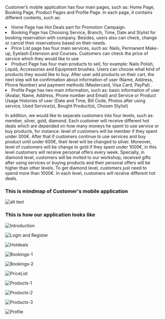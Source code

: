 Customer’s mobile application has four main pages, such as: Home Page, Booking Page, Product Pages and Profile Page. In each page, it contains different contents, such as:

  <li> Home Page has Hot Deals part for Promotion Campaign.</li>
  <li> Booking Page has Choosing Service, Branch, Time, Date and Stylist for booking reservation with company. Besides, users  also can check, change or cancel their reservations based on their needs.</li>
  <li> Price List page has four main services, such as: Nails, Permanent Make-up, Eyelash Extension and Courses. Customers can check the price of service which they would like to use </li>
  <li> Product Page has four main products to sell, for example: Nails Polish, Liquid, Accessories and Equipment brushes. Users can choose what kind of products they would like to buy. After user add products on their cart, the next step will be confirmation about information of user (Name, Address, Phone Number) and payment methods (Mastercard, Visa Card, PayPal) .
  <li> Profile Page has two main information, such as: basic information of user (Avatar, Name, Address, Phone number and Email) and Service or Product Usage Histories of user (Date and Time, Bill Code, Photos after using service, Used Service(s), Bought Product(s), Chosen Stylist) </li>

In addition, we would like to separate customers into four levels, such as: member, silver, gold, diamond. Each customer will receive different hot deals which are depended on how many moneys he spent to use service or buy products, for instance: level of customers will be member if they spent under 300€. After that if customers continue to use services and buy product until under 600€, their level will be changed to silver. Moreover, level of customers will be change to gold if they spent under 1000€, in this level customers will receive personal offers every week. Specially, in diamond level, customers will be invited to our workshop, received gifts after using services or buying products and their personal offers will be higher than other levels. To get diamond level, customers just need to spend more than 1000€. In each level, customers will receive different hot deals.

<h3>This is mindmap of Customer's mobile application</h3>

![alt text](https://lh3.googleusercontent.com/0JEko-8sMd34mvrK5qHkpHyjjUyK7QghSwIEqqlJEV1Zg0YRrhqFM0AojvHyRxwA_Pe_95kAKRtCGJkiFXUSS84lH2hHEiKcXl99hzjuOiuoqIiNOb1Eqq2MbglaY6UccVAEXeKneihjCLWeqKxa-E5-5mZ9gg1PRe_D3cYiBbAcRGbIl_1yq5FLbf_mXHkJqsYW5G7KSd2OaCQanT6x79VMFMgg1BiM2Q2vm_eB1xj-o5XUgYx1ELJXSr9xctI9zzyPr2wIhaDY6M3zDtZSzjwNa_vMJCfk-jNfE1f4VIC1XLJJ577WPDLkurLGGkdiz8yx4NPESG8bX03UlYWUeXXph-6Oe2TUa5gyysHz2XWTf0GpWs0WPZ3QzybpzCcK6UIoSlhTC-3XHoTybPqt6TlnW8DgHbF-IZ5DpvbTqELM8_0E4np21BYFR4wKr_e5lHvPs_B6NaqpkOSKqhWyVShSokuX2Jx_XYYpGizZc1QWJIGUvIq-sEozUOcVaZpTpUDsqgoXa-cVJH2bSr7rRxJrIbV0om5lyiYj6NbhD-Bngo1QmyioYaaji1UdWSkJWEQcXgVWnbJMuWAQol3v7Qv31AZy-EzuvLYQ6kgfXgF68dI15HXvwvkttVLUVeEp2AesbZz82lzeANEcxIWvsjgn-ZBhbPhEmG4O6xqbWFZiWlkH2iqZ2ltlMcZCCw=w1754-h1239-no)

<h3>This is how our application looks like</h3>

![Introduction](https://lh3.googleusercontent.com/_qMgUpV3-4Pk-Hl9p1Ujqd4gcu7H2wI3DRJo7K6IN8qI75JFv8zXXzDD_WzOIdxW1HPQ3RqfcadJhHn8BCBavjlS9wGn4PZOxGncv_4qcRZz20cMN3HL5zCwM0JxhGv3orCOK5mCCe7dKklHPLCbV60yonMXcOrBT7LNZ5Hr90Oer_yO0YKoXu_vjr2zDd_TWDCFY2F4vbNML2hAmAQ5R4GTJDt5jGrfOm0mgkUnGHyXMhXUVoKBEDhRKyHrupmWvHARzr58Qery_eooCwOFH2oMXvZ8hLEMNFn-bPDwI0Q96CJ0Fx3dNlMbDv4sdb6-Wwzc3pCISbSlHW6QAKT8hsbghaLub_uAGi60CLWkgrdj-Mmt8xtMWQsGRw3lSzQtKvkRg6zy2qEMbdKwRxya1ar7ZtFhBuJgtLfDu4s6yYHnM0NAWGmWY8LnxLDkY2Ihe9akwht1ph5DkON312u7QpGmsknyy4cYOb816ztRMbNaLPcDtbL7HCD0_Q3iJWXfGb_0MHdEONBMrAaiekKovvrXnwme_5Bqb9OOYbBOuKgd0QvC6JgJh8dZjgAJNFcsOIkVhv2WJu7Nt-yin_krI9uOUBz-NolcMDg5jKUlYEir9EsljsVBZZbUnhKPjr5f2Zcfei6QXsi_o_9crLOSZiLcpS495DUmlNauLUKD0MKmTbN-Q9ztiXowpaG8gA=w856-h871-no)


![Login and Register](https://lh3.googleusercontent.com/VNpHYVcMc71fgDLU0z-3cS6jt72ow4V8-zr9l2-VcBdsdb9tQSIEhQmoBS-evvlqkzvQuL334Nzbyoc4yCKX4rFcDfgREaCUuhLEAesn3XTVMXmMcU_qdxdPsEeEEeBCM3SyIjouYFjPeMBv9fbsORdTRVNk6b2ONcLIbHUux7CzI5nBaA3O9tGn9ZmwGalZbtgGJ_RczPJLoWklrme2XdGdYl52KrwdsikBynpS62w515NjOLa3YIYYa_elhkBiz1zEQawGn6gHZRDz5DhbepRkPnG13vgs4kKwbJnYxW0eYIJVByNPPyFhSKxYoX_Cz5gea0DZUxJExBCTPHyCkn4-cXAo49h8xoBOuXmEg__Aex3ekwrumDZKbxlhMXcVJu79jHPWkvr0FQgvJ_FQt8EV15VlHmtz47B3T_ucdUDwekT2k2vqemgQm1_BZeBYYGeKzF1vrr-zounpwSYIMFzssMZ4ch1zT-o7E1r5WNCxzxrPPBSR8rBNenzSE9weASl4QYt1s7IpNP1IIvd5FPSFkx9aeTibnOxZg37_GIVYJa2ClSfFHK6m9b6gIxC5tKloMB3oXIVV5MgHjM6ezyaSraJ6OSj_Dq_0dp2cd_eLhe6stXRhQSLXQHQWrvYElqJWHae4vx5bMOESRmPHcd_z7l3rsl3h3ciP-LHhT62PRvQlqqFRgj8AfsP_oQ=w991-h871-no)


![Hotdeals](https://lh3.googleusercontent.com/11TzkfJfkBndCfJP-2HBrRJoxmTjS1X5swJS5uWmIuAN2iSso3aNgrA_yEWnWxy930Dc527EvJIAG1VnSAahrIvmu6FpQtLnQA7suJi-jEJ0KCTHjDUldp0f0QRtLQkZ-tlfcWhofgF1IZDD7GfpmogAj3rdfY8guE4bv38W2aiXh84-iAuqH_tvFlJ7tjXcwXvvLPdfpZr3l7mccgh8k6Osm2x_8nieEhFDnLEaXEpV4YFsliA82sTKhSKh4u1u34SMjhOK-RKJ5z7rCHZxuVICvDrO4HAEbSuV-qqNO3CQQp3X8egSuWS1rWTr_w1jVVKTiR4tiGNuDMwAq7nxkcXO0iffSfowJjrDpbg8d_iCbfVZFvJQ9kBj_vqfFmiogIpDtwGtl_0L8DocTedi0m7Cw2hFD46LTCTSIHnkFDSreiUtn23V2nWI0tjq0IsZ-yZjjytDkW8DdyyOEYMXmjSpamKFznyAZv3YtEDekhR6jV5l70WeURoH1du1NYOQxCEOVUYb55NZXEopqq9wBm-z_K8CbJKsRoSI_LwiMgCk2REaU5nAf71TW5C6RematYY8Xh9ZXNm3YOvGW1DmQ2Jf2dcZnt8ePUqah-0WKEpgllqzGxp--Oup_ble66tZqdneC-KuKF6ihQ2QtA8D0EN8wuHWfvjYNyzg1n93H_vaHnz1Z73rCYcG2JFG0Q=w1127-h871-no)


![Bookings-1](https://lh3.googleusercontent.com/RDV7gkmA7X5OeM6QjhjRrVcGw2WkySgLyCpBII6XqSV8-XorWak4biyx3SkhHDrkEMrPwqtaGR5rz6yh9dfF-Ai15xwzprBPbSQ-m0yF7W46WpiYZrJDi_HlcdA2gjfSumj0HxuvxZYcc25Kq8f43ueXrK1sS15AQc7kusmWfxTv1SQ9PdzDUm_ptHViUSOAWE8V2caDOrLGrYBW_AM32tkv7hhgicR2SbljHAW5elGqftQprmFtDcDshUxYCsakQfnhFajMstWtLO6vnlqpNqZND7lGAeEY0NOv_K6qGrObthLeoX3SOLYg-D3xsQEkwAF13sjbu-xvlPkHE87Vsn517zPQ-vKUWnrSt8MPi_YVRVGbkpBINN1Smmue_wgdK0P8jqm88bhZ60fr8z6SPYd-QfDepWakS_Rs13ARICbcRzH2W_RDY2RQj-qXV4-Ns6T1rfbE-6pnrOH4yZBfue98pXPp5F0sBgJ0FyUHDJUzM3qGEfv9UMR0861_KxQgBZNhwuiM8HkkY51gsrDH_S6VUapEzz6WCiD1-dvg8BWNMY9bEZ62-DyIkyVgOqC99qNY1IPNRVTFugpyfJ_oG9jv8OW85p0rYcd4IO-r0LV3x0Vkl4yJu3n0iHelrxNL98vD_XGI6oB2PEJXaB080Y_lExTqGw0qPMcPS-adkRVxrpiiFqcdyUdGm0nE-w=w1127-h871-no)

![Bookings-2](https://lh3.googleusercontent.com/E0o_KZyOVu1-LVN1rttYogTL0dDXMSm65ck1POiqkXkkm626IAPecv9OF49ntBdAXmqVtqC2vHVaIPagv6XEQnJH274p1BV-SxILoCxWBrJuCtpfELjlXg9JGxVm4_FbZrEdCRyLUSVuFVUdIcIGsHy5VvZOe2EcE_PAXScMgac3TT2Lfl4Rp4qe7cbL9a052KnWxQVaarNAWcKQo0WoMY1UDYZpnKhm354KyqPqdxSsOBUIaR88fOdxnLBwfhXev77MlAvhte6LqDwQfaP-bkwezvgXksC14M9VnWDBQZvhuMXG5ASVeHmo6IStBOG02XFgfWg7KcQPJJVMpnzXy9GFD0HzddLpgR5i5JFYzrzcPbRUpFMKCHpXrNiylDAEXoobnOG2H8QR_VZ4mXg5LJryCeXD8LtDZFEzYmN2_O4XLwOhDbxa37Vwmf8pfGsG_LJXQI95vx352HfpHG7kt1cebC2IRKRP3adrl0JlvcIF5dpqHVMKZVCbDqTjPzWyPk27-Se66xH8EgbcDOhjhCydC7j4Y_U4dx5jd50FYB6_nZN4uQOjFCCa1aYCfuPDUh_X4_MaYUHaW7eq_eYuwB9YHVQjpBYvT8c9kqZFe6Jox2amslT7ONOyxPZBMOc1VQkbBqkmgSO65FdcxP29lSguWwOgkuOyYdyM4AzuwgR2hslItcBiBzbjfWWMbw=w1525-h871-no)

![PriceList](https://lh3.googleusercontent.com/so2tDVXZzTSUBB2NllRqYpi8Snd_iNToHcfxr1jDOsWEwPTGfgYrRclFuhKtplV52qwqwTSRw34n24nfnz-3N3sRdYr9MM_to-pCABN4Pq7hwkI3mDCza5R40nJ6JTvUBJPt51lGw9cSyfghVlHdrPOR6u8uJaiEOivYzrBt3xV-CXKjmOVEX831LjRhR2SZf3USe9FGFXs1X2UjIgKn_8AOdiXBR34arfFVOnE1ovQzkH0MIQ5gpSlX8t9MR-j0g_2sGCRoYzJclv50J2Gs5gjZ7u4U5eGsig70po6TPB1NoxIEdrU9M7S2218XnNSbJUL9rYeJV20XMHN_MHNI3_mmWzCJbnBwsJIMBU939c-eNRyXs8WQDgrQVPgndD9tsU0-vhXDhZB-T90ud_p1Boe2zydnD9Db0WaGqJPHbjimyji1r9cpCABQsM3Qopv4hkEDwf21mTH9tbSa-B-64ERfmezBfvzGzgkOs3L-Pxxt8zuQImQe78HSTQg3r7iVrJ2hQIBzjjqmC2YB0ajBD7vbSCUWvDlQPLyF9mvyTo3Envxcoggi4s07Ds85-w0HRTvcSSZdVnaEN73sw0SFikhArfXm7Ba5DgN2xjK2eb7ncxd3PGNEnh6l9GaRBsycfxHWERdvSU672qPKCGbCkhcNdL4YqqWayajLw8xYSsmr-yY2hOyX4ad5SC5sTA=w1189-h871-no)


![Products-1](https://lh3.googleusercontent.com/NyYL4cYj0zOQcqu5_ArrLqlCvUN5ctUP9igXy40DrA3TuXFXj309-6v0x5kEE3wy1SnUxH3u72gnLs8T3N9uVydG5XWX713BtNHAuXzM16cItpLIwK4FIST-mzCv7yXRLV-lVGr_oJkJl7HmjcU3g0e0bfTB3yFHuF0BMss8dKBuoJE2MOQ3YyZMy8GbJT_OId-Tk4j5ZdLYJZcd3FUyeOW_MlIyrzrsSKtHBkS8DNI-JwjNMuOoZW701lmJMjGXIeVO_kYNO7SopxSRkyH1fJ9lAW_KC9tPcLwW6DGcnfo4YRzs_JnzQpEAxtF2yaZ7TVSYPBMi2CfnzLBUIGND9wU7qhtB2tN1jIeQ5oDQ-_0r4C63eP1b6JisFMZQUECwJ9GGDpQHJUL1zi4rpwJXGArfbQUd53pP9QqdeotEw4gIEsE-wmriauurMO8x9ozKIGPU7sa0VE05jBCVqovFeQTllRAleudhWZ2Gxi59zbF4PvZJUF4AfKteCHKOIMsTWACWooAEBJLqgTs2GWW4V615j1jvXOHZ7E5r_FceW0w_SQwyEFfdh6kXiuH4aQ1Bdqsi-W1Xlmnz6gKeM5b1wWYirHAApoUrRnQDO88rJNNwyA8zWam0EKengkOpZ8AF26OtdB17cIDedrYcowIv66onROEP7E9yGhh4krazKs1rqiWoSGLehQVAj896ow=w1127-h871-no)


![Products-2](https://lh3.googleusercontent.com/YmRXr03Wyhxl8BHNWbDPp3CN-TMF8Z7pD9QuYKBO6UpXWI6F2GFuLtPxk33Ju5cRsLALlN0KI0iwwAgikDlzO9gnV_ebCkWouUK5qmXkWOS4oi4-2MFb_aZyABiaav-AEfOIiPQcLLkG8wBEk94TAFhG27BS7CDVSBIQQbWXmjX0-EECvrV74hh7wpWwgL9ZwwOIVYjqHyXNOtFPagNHKGXpFCyQ5Y9x4TaRrj3PSPZQDY4I1qFQCj0SifeQdHwyfpBJnpaqhCP5uICmG8GiI7A7cxPcBk25qH6mH06KzvDWsrwJ8S0YgxasJTFxA5fJA1dRo_dpfftuKKrybNIX8NX3sWCaqG8rhD_57b8bRXkuQ0jwq29VLQSp1pukRDq0aZqphfM49jCd8caQthgorUZDL6BtuyYUe8Tb6yKoK93BsVlm-wDvdU5AYz55KysFwL7gpTHOMOqI_6fuT-Ucj_yGTSiqV2BjS_tg-JY7VsHrkse_k8Giqt3YbK9WjCmjGP_KF3jgrvVr9QHZGUQO3q0k8x_11UGqKqdMx0T52fsqVkVHDVDib39O9nlSlZ-3BIWhH4tJHmeM3aEcKumXq9yF1WhxX2hF-io3ipjcqjRDR6hXZLSlTSDDfPtFPpR9wAkfuon1-F-UxCLyLryswKyxUZP_3tUHqUDceeLHlmD8thBs00YnPL3o5H2W6w=w1127-h871-no)

![Products-3](https://lh3.googleusercontent.com/PHwA8WqxVt7sAuuKqZM_hk3qv1iBO0wC3dFu0uvTd4KV2bKRFKvi8lApigsANV_I2B2MSK84MqAARkz06pFv2GQic5UIURm2zxN-LJzFsQw3iGthhEtIcIuhqFKQqLWiOmlp-7xAR-KDF8C1-03EuF_t8QxuweRlWp5NAxEq53pCJMGUiYbz7TwhFpLSNiSkfX4SlT6nLPOgLuN9loPZ-ks02ufhxNH4EcA1sZVFzpB25aih7_8_faz-V5YvQaDYB2RiIogu7ENthuYb_xOsAkPwFERLe6QYie5-Wxo13g-kJACZv_AB7wNqlbhn1nJH_uLGlV-cDQLDneuxcMsUhTrq1t0BGA1mYk1APsCEWgwJyE6bs6f9HBFK5e2xVXrJyrNTjHLlxH04UPk7m0HUnSkqp4s1_MCa53SV3k5h5FpV1Uy_aBdYZ2bJZXtORAp4ZI5OYvQ7_s34w6FAICyf5FTrT5Qj4b6H7MwbrdOAdazXR5ap_ENlFsGOryhdSKigQOpgrsr5as9HOfzzbfCrF6Ls5Riw79lK09vEnVUSzYD0rSTwafqh_xcrzNm1OKCGTF3GCVEmxwzhKxOlrKFol80ompc_91YDgq_Tj2gNdclmCCUs6V8BfkrJSaAlOmy6QkBVDAQ3QU_K2n87kOX5UD7V_VTDENQ8qiFPcj4Co0PCc629rDVsfTg-nmO--w=w1127-h871-no)


![Profile](https://lh3.googleusercontent.com/Yj5nBod9TkS67BYLH3uHixqN6HrB1snjvq19yPGaTRngINsQlBDxYyPKpEEPYR1q7cJhIOwBAoFpsOa-ZIw81Od-xuKmtcK6gXWcex0bo0OktIGBWvGquJLmp142Sii3kXogkb0NNEKK_G4SYKpqdZQ3jc7u3IleWuqKomZdJwiYQ_l_5-klXTFrH0YVrZl2PdP6ek4MVnj5wcmcTmiHVgGdiuEBCnLjUifuvB5eq2L3kqBn1MsEVDzZ_S8FMIh54JkFBYE8fOifYGGwhSghrB2sdPWsiqmT2CH6vs7-vrYWpNBg1O2aXXmom8OEuIBCoWOvlDZeAQBAbXj0BZp5QjQSWOgbme-PxI3LMuOLUrVcTIaheYNoiGaTDv2cd24tR8ektVROJWA-YhtFM8SSwwu-sL2MXChqbI9VV8CLXetBXbgTQMovjhhBbwO8ZRPClSFBLwR_VgANzJn5oLgdOmbjOAL6vMjaGNKYoW0etd7pDmil1PqIhSaNpJ_w7v0ZRRhvPHVN9WC19Ttyxebu5QMKefhQ9I8YNxvjG0QF6QQDClcs3dROdzwV5C3V5YrBIm2z3c9Of322i5zzsdmByI5gwGbVeHf9ZaBcGBKykdyZvHRSKnxD4ycX6Egqh2Emeb0X5W8bp5NoSdbUKLxHphLxNS9yrqNKPMHo6U6uoHNi7V2UPa4p_ZVKjLGSWw=w896-h871-no)



